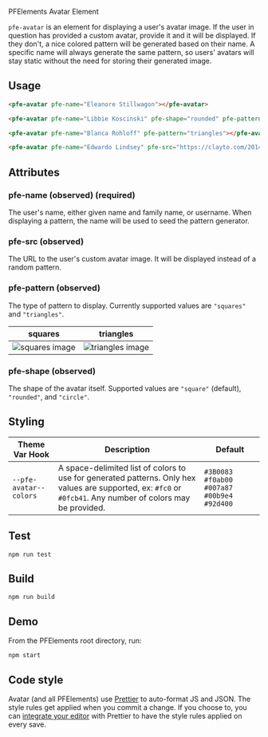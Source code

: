 PFElements Avatar Element

`pfe-avatar` is an element for displaying a user's avatar image. If the user in question has provided a custom avatar, provide it and it will be displayed. If they don't, a nice colored pattern will be generated based on their name. A specific name will always generate the same pattern, so users' avatars will stay static without the need for storing their generated image.

## Usage

```html
<pfe-avatar pfe-name="Eleanore Stillwagon"></pfe-avatar>

<pfe-avatar pfe-name="Libbie Koscinski" pfe-shape="rounded" pfe-pattern="squares"></pfe-avatar>

<pfe-avatar pfe-name="Blanca Rohloff" pfe-pattern="triangles"></pfe-avatar>

<pfe-avatar pfe-name="Edwardo Lindsey" pfe-src="https://clayto.com/2014/03/rgb-webgl-color-cube/colorcube.jpg"></pfe-avatar>
```

## Attributes

### pfe-name (observed) (required)

The user's name, either given name and family name, or username. When displaying a pattern, the name will be used to seed the pattern generator.

### pfe-src (observed)

The URL to the user's custom avatar image. It will be displayed instead of a random pattern.

### pfe-pattern (observed)

The type of pattern to display. Currently supported values are `"squares"` and `"triangles"`.

| squares                         | triangles                           |
| ------------------------------- | ----------------------------------- |
| ![squares image](./squares.png) | ![triangles image](./triangles.png) |

### pfe-shape (observed)

The shape of the avatar itself. Supported values are `"square"` (default), `"rounded"`, and `"circle"`.

## Styling

| Theme Var Hook         | Description                                                                                                                                                   | Default                                   |
| ---------------------- | ------------------------------------------------------------------------------------------------------------------------------------------------------------- | ----------------------------------------- |
| `--pfe-avatar--colors` | A space-delimited list of colors to use for generated patterns. Only hex values are supported, ex: `#fc0` or `#0fcb41`. Any number of colors may be provided. | `#3B0083 #f0ab00 #007a87 #00b9e4 #92d400` |

## Test

    npm run test

## Build

    npm run build

## Demo

From the PFElements root directory, run:

    npm start

## Code style

Avatar (and all PFElements) use [Prettier][prettier] to auto-format JS and JSON. The style rules get applied when you commit a change. If you choose to, you can [integrate your editor][prettier-ed] with Prettier to have the style rules applied on every save.

[prettier]: https://github.com/prettier/prettier/
[prettier-ed]: https://prettier.io/docs/en/editors.html
[web-component-tester]: https://github.com/Polymer/web-component-tester
